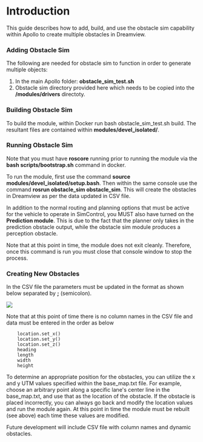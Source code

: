 # Introduction

This guide describes how to add, build, and use the obstacle sim capability within Apollo to create multiple obstacles in Dreamview.

### Adding Obstacle Sim
The following are needed for obstacle sim to function in order to generate multiple objects:
1. In the main Apollo folder: **obstacle_sim_test.sh**
2. Obstacle sim directory provided here which needs to be copied into the **/modules/drivers** directoty.

### Building Obstacle Sim
To build the module, within Docker run bash obstacle_sim_test.sh build. The resultant files are contained within **modules/devel_isolated/**.

### Running Obstacle Sim
Note that you must have **roscore** running prior to running the module via the **bash scripts/bootstrap.sh** command in docker.

To run the module, first use the command **source modules/devel_isolated/setup.bash**. Then within the same console use the command **rosrun obstacle_sim obstacle_sim**. This will create the obstacles in Dreamview as per the data updated in CSV file.

In addition to the normal routing and planning options that must be active for the vehicle to operate in SimControl, you MUST also have turned on the **Prediction module**. This is due to the fact that the planner only takes in the prediction obstacle output, while the obstacle sim module produces a perception obstacle.

Note that at this point in time, the module does not exit cleanly. Therefore, once this command is run you must close that console window to stop the process.

### Creating New Obstacles
In the CSV file the parameters must be updated in the format as shown below separated by **;** (semicolon).

![](file:///H:\MD\CSV_File_Update.JPG)

Note that at this point of time there is no column names in the CSV file and data must be entered in the order as below

        location.set_x()  
        location.set_y()  
  	    location.set_z()  
  	    heading  
  	    length  
  	    width  
  	    height

To determine an appropriate position for the obstacles, you can utilize the x and y UTM values specified within the base_map.txt file. For example, choose an arbitrary point along a specific lane's center line in the base_map.txt, and use that as the location of the obstacle. If the obstacle is placed incorrectly, you can always go back and modify the location values and run the module again. At this point in time the module must be rebuilt (see above) each time these values are modified.

Future development will include CSV file with column names and dynamic obstacles.

